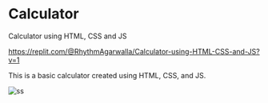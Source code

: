 # Calculator
Calculator using HTML, CSS and JS

https://replit.com/@RhythmAgarwalla/Calculator-using-HTML-CSS-and-JS?v=1

This is a basic calculator created using HTML, CSS, and JS.


![ss](https://github.com/Rhythm269/Calculator/assets/92662885/b74fbaa9-b27e-494e-b405-6b200bf13d20)
